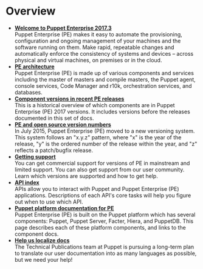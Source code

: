 # Overview

-   **[Welcome to Puppet Enterprise 2017.3](pe_user_guide.md#)**  
 Puppet Enterprise \(PE\) makes it easy to automate the provisioning, configuration and ongoing management of your machines and the software running on them. Make rapid, repeatable changes and automatically enforce the consistency of systems and devices – across physical and virtual machines, on premises or in the cloud.
-   **[PE architecture](pe_architecture_overview.md#)**  
 Puppet Enterprise \(PE\) is made up of various components and services including the master of masters and compile masters, the Puppet agent, console services, Code Manager and r10k, orchestration services, and databases.
-   **[Component versions in recent PE releases](component_versions_in_recent_pe_releases.md#)**  
This is a historical overview of which components are in Puppet Enterprise \(PE\) 2017 versions. It includes versions before the releases documented in this set of docs.
-   **[PE and open source version numbers](pe_and_open_source_version_numbers.md#)**  
In July 2015, Puppet Enterprise \(PE\) moved to a new versioning system. This system follows an "x.y.z" pattern, where "x" is the year of the release, "y" is the ordered number of the release within the year, and "z" reflects a patch/bugfix release.
-   **[Getting support](getting_support_for_pe.md#)**  
You can get commercial support for versions of PE in mainstream and limited support. You can also get support from our user community. Learn which versions are supported and how to get help.
-   **[API index](api_index.md#)**  
APIs allow you to interact with Puppet and Puppet Enterprise \(PE\) applications. Descriptions of each API's core tasks will help you figure out when to use which API.
-   **[Puppet platform documentation for PE](puppet_overview.md#)**  
 Puppet Enterprise \(PE\) is built on the Puppet platform which has several components: Puppet, Puppet Server, Facter, Hiera, and PuppetDB. This page describes each of these platform components, and links to the component docs.
-   **[Help us localize docs](puppet_localization.md#)**  
The Technical Publications team at Puppet is pursuing a long-term plan to translate our user documentation into as many languages as possible, but we need your help!

